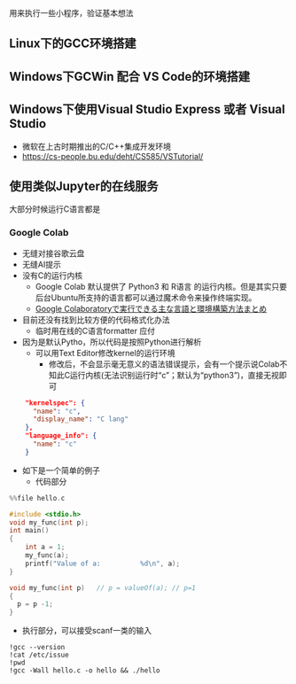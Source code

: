 用来执行一些小程序，验证基本想法

## Linux下的GCC环境搭建

## Windows下GCWin 配合 VS Code的环境搭建

## Windows下使用Visual Studio Express 或者 Visual Studio
- 微软在上古时期推出的C/C++集成开发环境
- https://cs-people.bu.edu/deht/CS585/VSTutorial/
  
## 使用类似Jupyter的在线服务

大部分时候运行C语言都是

### Google Colab
- 无缝对接谷歌云盘
- 无缝AI提示
- 没有C的运行内核
  - Google Colab 默认提供了 Python3 和 R语言 的运行内核。但是其实只要后台Ubuntu所支持的语言都可以通过魔术命令来操作终端实现。
  - [Google Colaboratoryで実行できる主な言語と環境構築方法まとめ](https://qiita.com/u-10bei/items/38d6f0e4bfdc40efce3a#%E7%AC%AC%EF%BC%93%E4%BD%8Djava)
- 目前还没有找到比较方便的代码格式化办法
  - 临时用在线的C语言formatter 应付
- 因为是默认Pytho，所以代码是按照Python进行解析
  - 可以用Text Editor修改kernel的运行环境
    - 修改后，不会显示毫无意义的语法错误提示，会有一个提示说Colab不知此C运行内核(无法识别运行时“c”；默认为“python3”)，直接无视即可   
```json
    "kernelspec": {
      "name": "c",
      "display_name": "C lang"
    },
    "language_info": {
      "name": "c"
    }
```
- 如下是一个简单的例子
  - 代码部分
```C
%%file hello.c

#include <stdio.h>
void my_func(int p);
int main()
{
    int a = 1;
    my_func(a);
    printf("Value of a:          %d\n", a);
}

void my_func(int p)   // p = valueOf(a); // p=1
{
  p = p -1;
}
```
  - 执行部分，可以接受scanf一类的输入
```
!gcc --version
!cat /etc/issue
!pwd
!gcc -Wall hello.c -o hello && ./hello
```
